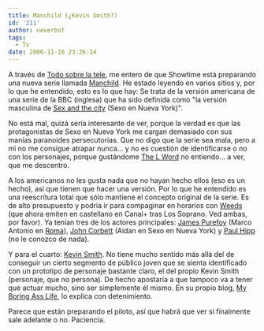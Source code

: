 ```yaml
---
title: Manchild (¿Kevin Smith?)
id: '211'
author: neverbot
tags:
  - Tv
date: 2006-11-16 23:26:14
---
```


A través de [Todo sobre la tele](http://blogs.ya.com/todosobrelatele/200611.htm#220), me entero de que Showtime está preparando una nueva serie llamada [Manchild](http://www.imdb.com/title/tt0496638/). He estado leyendo en varios sitios y, por lo que he entendido, esto es lo que hay: Se trata de la versión americana de una serie de la BBC (inglesa) que ha sido definida como "la versión masculina de [Sex and the city](http://www.imdb.com/title/tt0159206/) (Sexo en Nueva York)".

No está mal, quizá sería interesante de ver, porque la verdad es que las protagonistas de Sexo en Nueva York me cargan demasiado con sus manías paranoides persecutorias. Que no digo que la serie sea mala, pero a mi no me consigue atrapar nunca... y no es cuestión de identificarse o no con los personajes, porque gustándome [The L Word](http://www.imdb.com/title/tt0330251/) no entiendo... a ver, que me descentro.

A los americanos no les gusta nada que no hayan hecho ellos (eso es un hecho), así que tienen que hacer una versión. Por lo que he entendido es una reescritura total que sólo mantiene el concepto original de la serie. Es de alto presupuesto y podría ir para compaginar en horarios con [Weeds](http://www.imdb.com/title/tt0439100/) (que ahora emiten en castellano en Canal+ tras Los Soprano. Ved ambas, por favor). Ya tenían tres de los actores principales: [James Purefoy](http://www.imdb.com/name/nm0700856/) (Marco Antonio en [Roma](http://www.imdb.com/title/tt0384766/)), [John Corbett](http://www.imdb.com/name/nm0179173/) (Aidan en Sexo en Nueva York) y [Paul Hipp](http://www.imdb.com/name/nm0004272/) (no le conozco de nada).

Y para el cuarto: [Kevin Smith](http://www.imdb.com/name/nm0003620/). No tiene mucho sentido más allá del de conseguir un cierto segmento de público joven que se sienta identificado con un prototipo de personaje bastante claro, el del propio Kevin Smith (personaje, que no persona). De hecho apostaría a que tampoco va a tener que actuar mucho, sino ser simplemente él mismo. En su propio blog, [My Boring Ass Life](http://silentbobspeaks.com/?p=286), lo explica con detenimiento.

Parece que están preparando el piloto, así que habrá que ver si finalmente sale adelante o no. Paciencia.